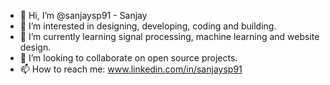 - 👋 Hi, I’m @sanjaysp91 - Sanjay 
- 👀 I’m interested in designing, developing, coding and building.  
- 🌱 I’m currently learning signal processing, machine learning and website design. 
- 💞️ I’m looking to collaborate on open source projects. 
- 📫 How to reach me: www.linkedin.com/in/sanjaysp91 

<!---
sanjaysp91/sanjaysp91 is a ✨ special ✨ repository because its `README.md` (this file) appears on your GitHub profile.
You can click the Preview link to take a look at your changes.
--->
